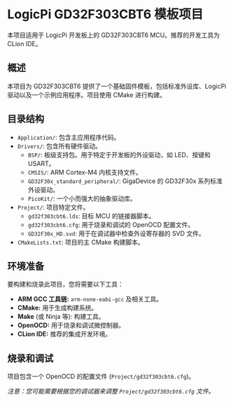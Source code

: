 # LogicPi GD32F303CBT6 模板项目

本项目适用于 LogicPi 开发板上的 GD32F303CBT6 MCU。推荐的开发工具为 CLion IDE。

## 概述

本项目为 GD32F303CBT6 提供了一个基础固件模板，包括标准外设库、LogicPi 驱动以及一个示例应用程序。项目使用 CMake 进行构建。

## 目录结构

- `Application/`: 包含主应用程序代码。
- `Drivers/`: 包含所有硬件驱动。
  - `BSP/`: 板级支持包。用于特定于开发板的外设驱动，如 LED、按键和 USART。
  - `CMSIS/`: ARM Cortex-M4 内核支持文件。
  - `GD32F30x_standard_peripheral/`: GigaDevice 的 GD32F30x 系列标准外设驱动。
  - `PicoKit/`: 一个小而强大的抽象驱动库。
- `Project/`: 项目特定文件。
  - `gd32f303cbt6.lds`: 目标 MCU 的链接器脚本。
  - `gd32f303cbt6.cfg`: 用于烧录和调试的 OpenOCD 配置文件。
  - `GD32F30x_HD.svd`: 用于在调试器中检查外设寄存器的 SVD 文件。
- `CMakeLists.txt`: 项目的主 CMake 构建脚本。

## 环境准备

要构建和烧录此项目，您将需要以下工具：

- **ARM GCC 工具链:** `arm-none-eabi-gcc` 及相关工具。
- **CMake:** 用于生成构建系统。
- **Make** (或 Ninja 等): 构建工具。
- **OpenOCD:** 用于烧录和调试微控制器。
- **CLion IDE:** 推荐的集成开发环境。

## 烧录和调试

项目包含一个 OpenOCD 的配置文件 (`Project/gd32f303cbt6.cfg`)。

*注意：您可能需要根据您的调试器来调整 `Project/gd32f303cbt6.cfg` 文件。*
